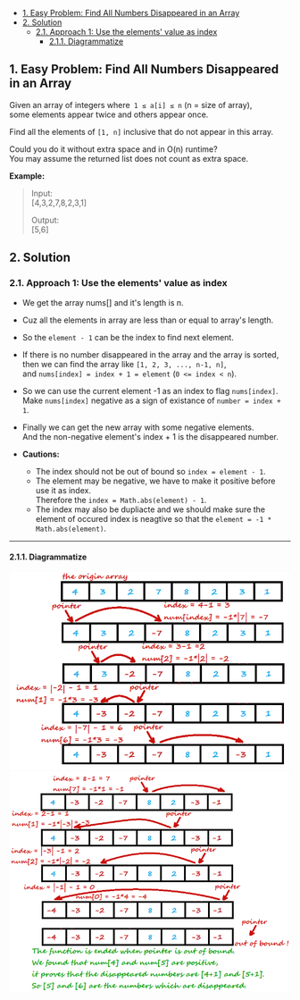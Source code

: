 <!-- TOC -->

- [1. Easy Problem: Find All Numbers Disappeared in an Array](#1-easy-problem-find-all-numbers-disappeared-in-an-array)
- [2. Solution](#2-solution)
  - [2.1. Approach 1: Use the elements' value as index](#21-approach-1-use-the-elements-value-as-index)
    - [2.1.1. Diagrammatize](#211-diagrammatize)

<!-- /TOC -->

## 1. Easy Problem: Find All Numbers Disappeared in an Array
Given an array of integers where` 1 ≤ a[i] ≤ n` (n = size of array),  
some elements appear twice and others appear once.

Find all the elements of `[1, n]` inclusive that do not appear in this array.

Could you do it without extra space and in O(n) runtime?  
You may assume the returned list does not count as extra space.

**Example:**

>Input:  
>[4,3,2,7,8,2,3,1]
>  
>Output:  
>[5,6]

## 2. Solution

### 2.1. Approach 1: Use the elements' value as index
- We get the array nums[] and it's length is n.

- Cuz all the elements in array are less than or equal to array's length.  

- So the `element - 1` can be the index to find next element.

- If there is no number disappeared in the array and the array is sorted,  
  then we can find the array like `[1, 2, 3, ..., n-1, n]`,  
  and `nums[index] = index + 1 = element` (`0 <= index < n`).

- So we can use the current element -1 as an index to flag `nums[index]`.  
  Make `nums[index]` negative as a sign of existance of `number = index + 1`.

- Finally we can get the new array with some negative elements.  
  And the non-negative element's index + 1 is the disappeared number.  

- **Cautions:**  
  - The index should not be out of bound so `index = element - 1`.  
  - The element may be negative, we have to make it positive before use it as index.  
    Therefore the `index = Math.abs(element) - 1`.  
  - The index may also be dupliacte and we should make sure the element of  occured index is neagtive so that the `element = -1 * Math.abs(element)`.

****

#### 2.1.1. Diagrammatize
![pic](../99.images/2020-09-02-14-59-29.png)
![pic](../99.images/2020-09-02-15-00-19.png)